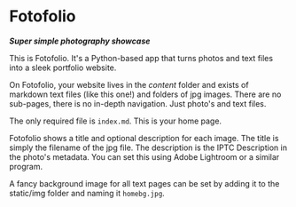 # Fotofolio
***Super simple photography showcase***

This is Fotofolio. It's a Python-based app that turns photos and text files into a sleek portfolio website. 



On Fotofolio, your website lives in the *content* folder and exists of markdown text files (like this one!) and folders of jpg images. There are no sub-pages, there is no in-depth navigation. Just photo's and text files.

The only required file is `index.md`. This is your home page.

Fotofolio shows a title and optional description for each image. The title is simply the filename of the jpg file. The description is the IPTC Description in the photo's metadata. You can set this using Adobe Lightroom or a similar program.

A fancy background image for all text pages can be set by adding it to the static/img folder and naming it `homebg.jpg`.

